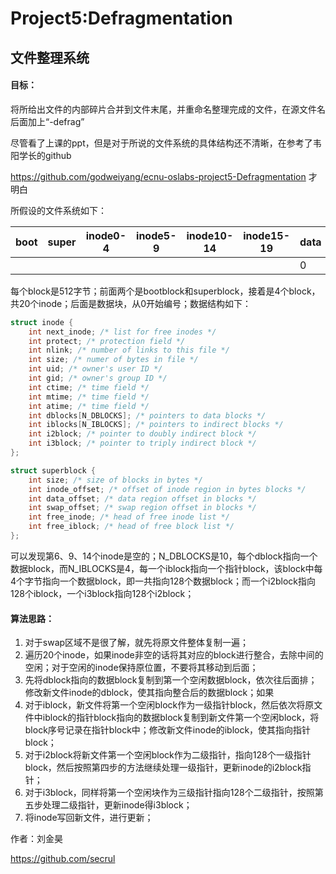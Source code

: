 # Project5:Defragmentation

## 文件整理系统



#### 目标：

将所给出文件的内部碎片合并到文件末尾，并重命名整理完成的文件，在源文件名后面加上“-defrag”

尽管看了上课的ppt，但是对于所说的文件系统的具体结构还不清晰，在参考了韦阳学长的github

https://github.com/godweiyang/ecnu-oslabs-project5-Defragmentation  才明白

所假设的文件系统如下：



| boot | super | inode0-4 | inode5-9 | inode10-14 | inode15-19 | data | ......   |
| ---- | ----- | -------- | -------- | ---------- | ---------- | ---- | -------- |
|      |       |          |          |            |            | 0    | 1,2,3... |

每个block是512字节；前面两个是bootblock和superblock，接着是4个block，共20个inode；后面是数据块，从0开始编号；数据结构如下：

```C
struct inode {
    int next_inode; /* list for free inodes */
    int protect; /* protection field */
    int nlink; /* number of links to this file */
    int size; /* numer of bytes in file */
    int uid; /* owner's user ID */
    int gid; /* owner's group ID */
    int ctime; /* time field */
    int mtime; /* time field */
    int atime; /* time field */
    int dblocks[N_DBLOCKS]; /* pointers to data blocks */
    int iblocks[N_IBLOCKS]; /* pointers to indirect blocks */
    int i2block; /* pointer to doubly indirect block */
    int i3block; /* pointer to triply indirect block */
};

struct superblock {
    int size; /* size of blocks in bytes */
    int inode_offset; /* offset of inode region in bytes blocks */
    int data_offset; /* data region offset in blocks */
    int swap_offset; /* swap region offset in blocks */
    int free_inode; /* head of free inode list */
    int free_iblock; /* head of free block list */
};
```

可以发现第6、9、14个inode是空的；N_DBLOCKS是10，每个dblock指向一个数据block，而N_IBLOCKS是4，每一个iblock指向一个指针block，该block中每4个字节指向一个数据block，即一共指向128个数据block；而一个i2block指向128个iblock，一个i3block指向128个i2block；

#### 算法思路：

1. 对于swap区域不是很了解，就先将原文件整体复制一遍；
2. 遍历20个inode，如果inode非空的话将其对应的block进行整合，去除中间的空闲；对于空闲的inode保持原位置，不要将其移动到后面；
3. 先将dblock指向的数据block复制到第一个空闲数据block，依次往后面排；修改新文件inode的dblock，使其指向整合后的数据block；如果
4. 对于iblock，新文件将第一个空闲block作为一级指针block，然后依次将原文件中iblock的指针block指向的数据block复制到新文件第一个空闲block，将block序号记录在指针block中；修改新文件inode的iblock，使其指向指针block；
5. 对于i2block将新文件第一个空闲block作为二级指针，指向128个一级指针block，然后按照第四步的方法继续处理一级指针，更新inode的i2block指针；
6. 对于i3block，同样将第一个空闲块作为三级指针指向128个二级指针，按照第五步处理二级指针，更新inode得i3block；
7. 将inode写回新文件，进行更新；

作者：刘金昊

https://github.com/secrul







